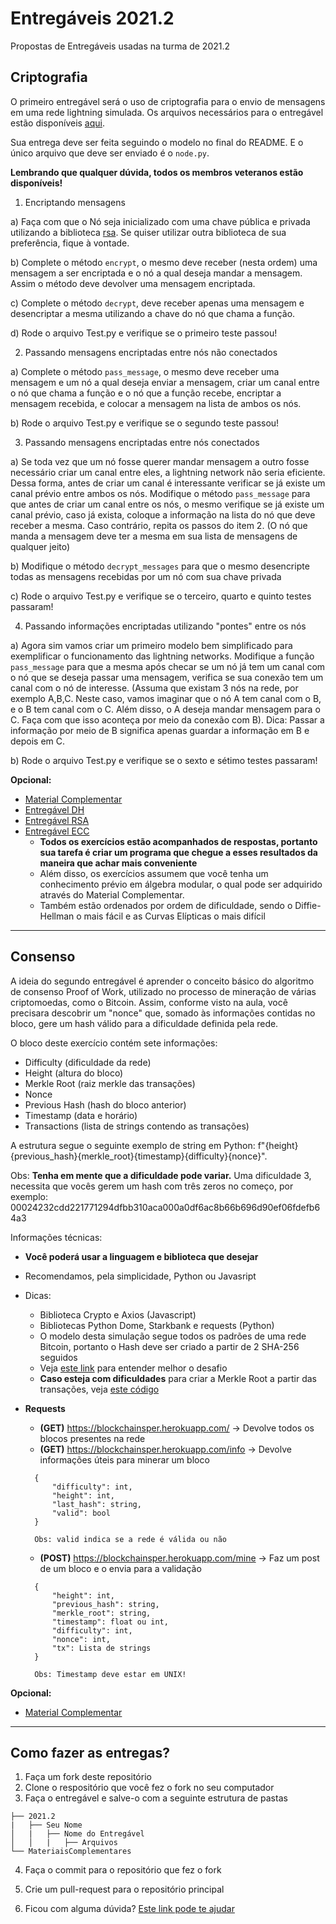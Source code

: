 # Entregáveis 2021.2

Propostas de Entregáveis usadas na turma de 2021.2 

## Criptografia

O primeiro entregável será o uso de criptografia para o envio de mensagens em uma rede lightning simulada. Os arquivos necessários para o entregável estão disponíveis [aqui](https://drive.google.com/file/d/1wesL4O9HK7S0Z6MdqazG8k2TbYDNuyO1/view?usp=sharing).

Sua entrega deve ser feita seguindo o modelo no final do README. E o único arquivo que deve ser enviado é o ```node.py```. 

**Lembrando que qualquer dúvida, todos os membros veteranos estão disponíveis!**

1. Encriptando mensagens
  
  a) Faça com que o Nó seja inicializado com uma chave pública e privada utilizando a biblioteca [rsa](https://www.geeksforgeeks.org/how-to-encrypt-and-decrypt-strings-in-python/). Se quiser utilizar outra biblioteca de sua preferência, fique à vontade.
  
  b) Complete o método ```encrypt```, o mesmo deve receber (nesta ordem) uma mensagem a ser encriptada e o nó a qual deseja mandar a mensagem. Assim o método deve devolver uma mensagem encriptada.
  
  c) Complete o método ```decrypt```, deve receber apenas uma mensagem e desencriptar a mesma utilizando a chave do nó que chama a função.
  
  d) Rode o arquivo Test.py e verifique se o primeiro teste passou!

2. Passando mensagens encriptadas entre nós não conectados

  a) Complete o método ```pass_message```, o mesmo deve receber uma mensagem e um nó a qual deseja enviar a mensagem, criar um canal entre o nó que chama a função e o nó que a função recebe, encriptar a mensagem recebida, e colocar a mensagem na lista de ambos os nós.

  b) Rode o arquivo Test.py e verifique se o segundo teste passou!

3. Passando mensagens encriptadas entre nós conectados

  a) Se toda vez que um nó fosse querer mandar mensagem a outro fosse necessário criar um canal entre eles, a lightning network não seria eficiente. Dessa forma, antes de criar um canal é interessante verificar se já existe um canal prévio entre ambos os nós. Modifique o método ```pass_message``` para que antes de criar um canal entre os nós, o mesmo verifique se já existe um canal prévio, caso já exista, coloque a informação na lista do nó que deve receber a mesma. Caso contrário, repita os passos do item 2. (O nó que manda a mensagem deve ter a mesma em sua lista de mensagens de qualquer jeito)
  
  b) Modifique o método ```decrypt_messages``` para que o mesmo desencripte todas as mensagens recebidas por um nó com sua chave privada

  c) Rode o arquivo Test.py e verifique se o terceiro, quarto e quinto testes passaram!

4. Passando informações encriptadas utilizando "pontes" entre os nós
  
  a) Agora sim vamos criar um primeiro modelo bem simplificado para exemplificar o funcionamento das lightning networks. Modifique a função ```pass_message``` para que a mesma após checar se um nó já tem um canal com o nó que se deseja passar uma mensagem, verifica se sua conexão tem um canal com o nó de interesse. (Assuma que existam 3 nós na rede, por exemplo A,B,C. Neste caso, vamos imaginar que o nó A tem canal com o B, e o B tem canal com o C. Além disso, o A deseja mandar mensagem para o C. Faça com que isso aconteça por meio da conexão com B). Dica: Passar a informação por meio de B significa apenas guardar a informação em B e depois em C.
  
  b) Rode o arquivo Test.py e verifique se o sexto e sétimo testes passaram!


**Opcional:**

- [Material Complementar](https://github.com/BlockchainInsper/Entregaveis/blob/master/MateriaisComplementares/Criptografia.md)
- [Entregável DH](https://github.com/BlockchainInsper/Entregaveis/blob/master/MateriaisComplementares/DH.md)
- [Entregável RSA](https://github.com/BlockchainInsper/Entregaveis/blob/master/MateriaisComplementares/RSA.md)
- [Entregável ECC](https://github.com/BlockchainInsper/Entregaveis/blob/master/MateriaisComplementares/ECC.md)
  - **Todos os exercícios estão acompanhados de respostas, portanto sua tarefa é criar um programa que chegue a esses resultados da maneira que achar mais conveniente**
  - Além disso, os exercícios assumem que você tenha um conhecimento prévio em álgebra modular, o qual pode ser adquirido através do Material Complementar. 
  - Também estão ordenados por ordem de dificuldade, sendo o Diffie-Hellman o mais fácil e as Curvas Elípticas o mais difícil

---

## Consenso

A ideia do segundo entregável é aprender o conceito básico do algoritmo de consenso Proof of Work, utilizado no processo de mineração de várias criptomoedas, como o Bitcoin. Assim, conforme visto na aula, você precisara descobrir um "nonce" que, somado às informações contidas no bloco, gere um hash válido para a dificuldade definida pela rede.

O bloco deste exercício contém sete informações:

- Difficulty (dificuldade da rede)
- Height (altura do bloco)
- Merkle Root (raiz merkle das transações)
- Nonce
- Previous Hash (hash do bloco anterior)
- Timestamp (data e horário)
- Transactions (lista de strings contendo as transações)

A estrutura segue o seguinte exemplo de string em Python: f"{height}{previous_hash}{merkle_root}{timestamp}{difficulty}{nonce}".

Obs:
**Tenha em mente que a dificuldade pode variar.** Uma dificuldade 3, necessita que vocês gerem um hash com três zeros no começo, por exemplo: 00024232cdd221771294dfbb310aca000a0df6ac8b66b696d90ef06fdefb64a3

Informações técnicas:

- **Você poderá usar a linguagem e biblioteca que desejar**
- Recomendamos, pela simplicidade, Python ou Javasript
- Dicas:
  - Biblioteca Crypto e Axios (Javascript)
  - Bibliotecas Python Dome, Starkbank e requests (Python)
  - O modelo desta simulação segue todos os padrões de uma rede Bitcoin, portanto o Hash deve ser criado a partir de 2 SHA-256 seguidos
  - Veja [este link](https://www.oreilly.com/library/view/mastering-bitcoin/9781491902639/ch07.html) para entender melhor o desafio
  - **Caso esteja com dificuldades** para criar a Merkle Root a partir das transações, veja [este código](https://gist.github.com/Kcpf/ec3a687c23c032b5a0c6df86dc9f12ab)
- **Requests**

  - **(GET)** https://blockchainsper.herokuapp.com/ -> Devolve todos os blocos presentes na rede
  - **(GET)** https://blockchainsper.herokuapp.com/info -> Devolve informações úteis para minerar um bloco
    
  ```
    {
        "difficulty": int,
        "height": int,
        "last_hash": string,
        "valid": bool
    }

    Obs: valid indica se a rede é válida ou não
  ```
  - **(POST)** https://blockchainsper.herokuapp.com/mine -> Faz um post de um bloco e o envia para a validação

  ```
    {
        "height": int,
        "previous_hash": string,
        "merkle_root": string,
        "timestamp": float ou int,
        "difficulty": int,
        "nonce": int,
        "tx": Lista de strings
    }

    Obs: Timestamp deve estar em UNIX!
  ```

**Opcional:**

- [Material Complementar](https://github.com/BlockchainInsper/Entregaveis/blob/master/MateriaisComplementares/Consenso.md)

---

## Como fazer as entregas?

1. Faça um fork deste repositório
2. Clone o respositório que você fez o fork no seu computador
3. Faça o entregável e salve-o com a seguinte estrutura de pastas

```.
├── 2021.2
|   ├── Seu Nome
│   |   ├── Nome do Entregável
│   │   |   ├── Arquivos
└── MateriaisComplementares
```

4. Faça o commit para o repositório que fez o fork
5. Crie um pull-request para o repositório principal

6. Ficou com alguma dúvida? [Este link pode te ajudar](https://www.freecodecamp.org/news/how-to-make-your-first-pull-request-on-github-3/)
